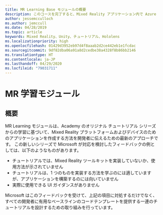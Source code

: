 ```yaml
---
title: MR Learning Base モジュールの概要
description: このコースを完了すると、Mixed Reality アプリケーション内で Azure 顔認識を実装する方法を学習することができます。
author: jessemcculloch
ms.author: jemccull
ms.date: 04/28/2019
ms.topic: article
keywords: Mixed Reality、Unity、チュートリアル、Hololens
ms.localizationpriority: high
ms.openlocfilehash: 01429d3952eb97d4f8aaab2d2ce442eb1e1fcdac
ms.sourcegitcommit: 9df82dba06a91a8d2cedbe38a4328f8b86bb2146
ms.translationtype: HT
ms.contentlocale: ja-JP
ms.lasthandoff: 04/29/2020
ms.locfileid: "79031711"
---
```

# <a name="mr-learning-modules"></a>MR 学習モジュール

## <a name="overview"></a>概要

MR Learning モジュールは、Academy のオリジナル チュートリアル シリーズからの学習に基づいて、Mixed Reality プラットフォームおよびデバイスのためのアプリケーションを作成する方法を開発者に伝えるための最新のアプローチです。 この新しいシリーズで Microsoft が対応を検討したフィードバックの例としては、以下のようなものがあります。

* チュートリアルでは、Mixed Reality ツールキットを実装していないか、使用方法が示されていません
* チュートリアルは、1 つのものを実装する方法を学ぶのには適していますが、アプリケーションを構築するのには向いていません
* 実際に使用できる UI ガイダンスがありません

Microsoft はこのフィードバックを受けて、上記の項目に対処するだけでなく、すべての開発者に有用なベースラインのコードテンプレートを提供する一連のチュートリアルを設計するための取り組みを行っています。
